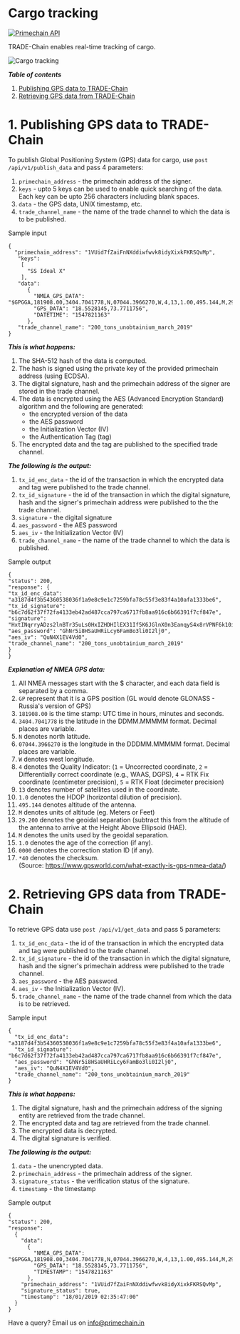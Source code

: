 # Cargo tracking

[![Primechain API](https://img.shields.io/badge/Built%20by-Primechain-blue.svg)](http://www.primechaintech.com/)

TRADE-Chain enables real-time tracking of cargo.

![Cargo tracking](http://www.primechaintech.com/img/api_documentation/cargo.jpg)

***Table of contents***    
1. [Publishing GPS data to TRADE-Chain](#1-publishing-gps-data-to-trade-chain)   
2. [Retrieving GPS data from TRADE-Chain](#2-retrieving-gps-data-from-trade-chain)


# 1. Publishing GPS data to TRADE-Chain

To publish Global Positioning System (GPS) data for cargo, use `post /api/v1/publish_data` and pass 4 parameters:

1. `primechain_address` - the primechain address of the signer.
2. `keys` - upto 5 keys can be used to enable quick searching of the data. Each key can be upto 256 characters including blank spaces.
3. `data` - the GPS data, UNIX timestamp, etc.
4. `trade_channel_name` - the name of the trade channel to which the data is to be published.

Sample input
```
{
  "primechain_address": "1VUid7fZaiFnNXddiwfwvk8idyXixkFKRSQvMp",
   "keys": 
    [
      "SS Ideal X"
    ],
   "data": 
      {
        "NMEA_GPS_DATA": "$GPGGA,181908.00,3404.7041778,N,07044.3966270,W,4,13,1.00,495.144,M,29.200,M,0.10,0000*40",
        "GPS_DATA": "18.5528145,73.7711756",
        "DATETIME": "1547821163"      
      },
   "trade_channel_name": "200_tons_unobtainium_march_2019"
}
```
***This is what happens:***   
1. The SHA-512 hash of the data is computed.
2. The hash is signed using the private key of the provided primechain address (using ECDSA).
3. The digital signature, hash and the primechain address of the signer are stored in the trade channel.
4. The data is encrypted using the AES (Advanced Encryption Standard) algorithm and the following are generated: 
    * the encrypted version of the data    
    * the AES password    
    * the Initialization Vector (IV)    
    * the Authentication Tag (tag)   
5. The encrypted data and the tag are published to the specified trade channel.

***The following is the output:***
1. `tx_id_enc_data` - the id of the transaction in which the encrypted data and tag were published to the trade channel.
2. `tx_id_signature` - the id of the transaction in which the digital signature, hash and the signer's primechain address were published to the the trade channel.
3. `signature` - the digital signature
4. `aes_password` - the AES password
5. `aes_iv` - the Initialization Vector (IV)
6. `trade_channel_name` - the name of the trade channel to which the data is published. 

Sample output
```
{
"status": 200,
"response": {
"tx_id_enc_data": "a3187d4f3b54360538036f1a9e8c9e1c7259bfa78c55f3e83f4a10afa1333be6",
"tx_id_signature": "b6c7d62f37f72fa4133eb42ad487cca797ca6717fb8aa916c6b66391f7cf847e",
"signature": "HxtINqrryADzs2lnBTr35uLs0HxIZHDHIlEX31If5K6JGlnX0n3EanqyS4x8rVPNF6k10i/v92Cl5yTaKW0ui8Q=",
"aes_password": "GhNr5i8HSaUHRiLcy6FamBo3li0I2lj0",
"aes_iv": "QuN4X1EV4Vd0",
"trade_channel_name": "200_tons_unobtainium_march_2019"
}
}
```
***Explanation of NMEA GPS data:***
1. All NMEA messages start with the $ character, and each data field is separated by a comma.
2. `GP` represent that it is a GPS position (GL would denote GLONASS - Russia's version of GPS)
3. `181908.00` is the time stamp: UTC time in hours, minutes and seconds.
4. `3404.7041778` is the latitude in the DDMM.MMMMM format. Decimal places are variable.
5. `N` denotes north latitude.
6. `07044.3966270` is the longitude in the DDDMM.MMMMM format. Decimal places are variable.
7. `W` denotes west longitude.
8. `4` denotes the Quality Indicator: (`1` = Uncorrected coordinate, `2` = Differentially correct coordinate (e.g., WAAS, DGPS), `4` = RTK Fix coordinate (centimeter precision), `5` = RTK Float (decimeter precision)
9. `13` denotes number of satellites used in the coordinate.
10. `1.0` denotes the HDOP (horizontal dilution of precision).
11. `495.144` denotes altitude of the antenna.
12. `M` denotes units of altitude (eg. Meters or Feet)
13. `29.200` denotes the geoidal separation (subtract this from the altitude of the antenna to arrive at the Height Above Ellipsoid (HAE).
14. `M` denotes the units used by the geoidal separation.
15. `1.0` denotes the age of the correction (if any).
16. `0000` denotes the correction station ID (if any).
17. `*40` denotes the checksum.   
(Source: https://www.gpsworld.com/what-exactly-is-gps-nmea-data/)

# 2. Retrieving GPS data from TRADE-Chain
To retrieve GPS data use `post /api/v1/get_data` and pass 5 parameters:

1. `tx_id_enc_data` - the id of the transaction in which the encrypted data and tag were published to the trade channel.
2. `tx_id_signature` - the id of the transaction in which the digital signature, hash and the signer's primechain address were published to the trade channel.
3. `aes_password` - the AES password.
4. `aes_iv` - the Initialization Vector (IV).
5. `trade_channel_name` - the name of the trade channel from which the data is to be retrieved.

Sample input
```
{
  "tx_id_enc_data": "a3187d4f3b54360538036f1a9e8c9e1c7259bfa78c55f3e83f4a10afa1333be6",
  "tx_id_signature": "b6c7d62f37f72fa4133eb42ad487cca797ca6717fb8aa916c6b66391f7cf847e",
  "aes_password": "GhNr5i8HSaUHRiLcy6FamBo3li0I2lj0",
  "aes_iv": "QuN4X1EV4Vd0",
  "trade_channel_name": "200_tons_unobtainium_march_2019"
}
```
***This is what happens:***   
1. The digital signature, hash and the primechain address of the signing entity are retrieved from the trade channel.
2. The encrypted data and tag are retrieved from the trade channel.
3. The encrypted data is decrypted.
4. The digital signature is verified.

***The following is the output:***
1. `data` - the unencrypted data.   
2. `primechain_address` - the primechain address of the signer.   
3. `signature_status` - the verification status of the signature.  
4. `timestamp` - the timestamp

Sample output
```
{
"status": 200,
"response": 
  {
    "data": 
      {
        "NMEA_GPS_DATA": "$GPGGA,181908.00,3404.7041778,N,07044.3966270,W,4,13,1.00,495.144,M,29.200,M,0.10,0000*40",
        "GPS_DATA": "18.5528145,73.7711756",
        "TIMESTAMP": "1547821163"
      },
    "primechain_address": "1VUid7fZaiFnNXddiwfwvk8idyXixkFKRSQvMp",
    "signature_status": true,
    "timestamp": "18/01/2019 02:35:47:00"
  }
}
```
Have a query? Email us on info@primechain.in
